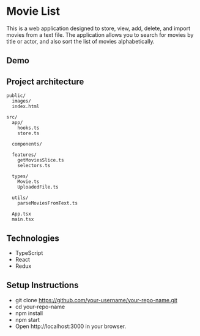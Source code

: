 # Movie List

This is a web application designed to store, view, add, delete, and import movies from a text file. The application allows you to search for movies by title or actor, and also sort the list of movies alphabetically.

## Demo

## Project architecture

```plaintext
public/
  images/
  index.html

src/
  app/
    hooks.ts
    store.ts

  components/

  features/
    getMoviesSlice.ts
    selectors.ts

  types/
    Movie.ts
    UploadedFile.ts

  utils/
    parseMoviesFromText.ts

  App.tsx
  main.tsx
```

## Technologies

- TypeScript
- React
- Redux

## Setup Instructions

- git clone https://github.com/your-username/your-repo-name.git
- cd your-repo-name
- npm install
- npm start
- Open http://localhost:3000 in your browser.
